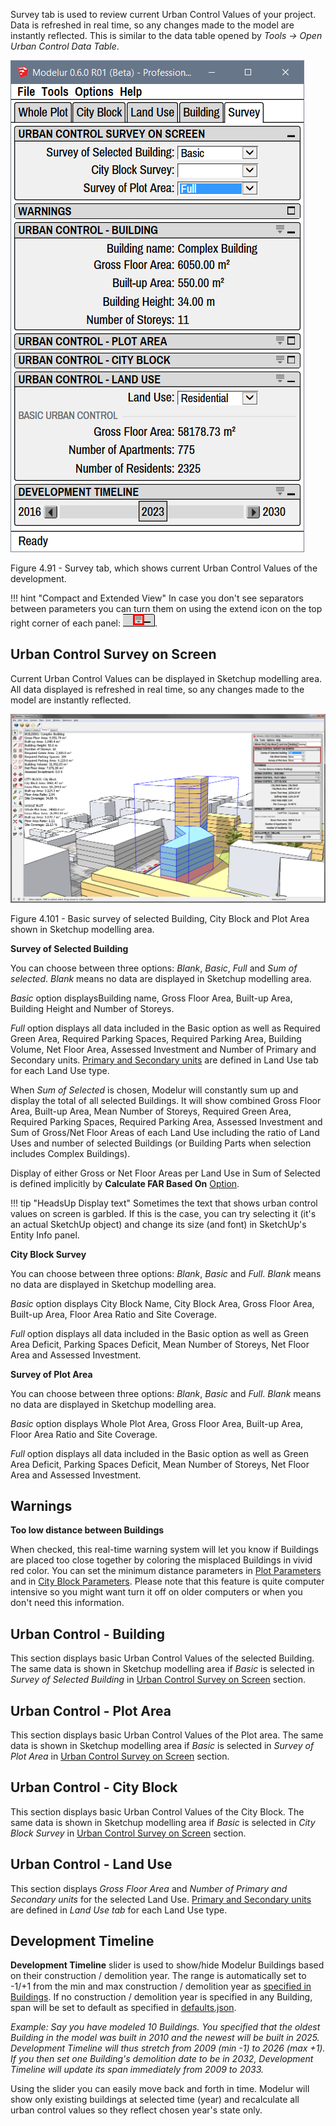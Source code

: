 Survey tab is used to review current Urban Control Values of your project. 
Data is refreshed in real time, so any changes made to the model are 
instantly reflected. This is similar to the data table opened by _Tools → 
Open Urban Control Data Table_.

![Survey tab](../img/modelur_survey_tab.png)
<figcaption>Figure 4.91 - Survey tab, which shows current Urban Control 
Values of the development.</figcaption>

!!! hint "Compact and Extended View"
    In case you don't see separators between parameters you can turn them 
    on using the extend icon on the top right corner of each panel: 
    <img src="../../img/modelur_more_ui_icon.png" alt="extend" class="inline">.

Urban Control Survey on Screen
------------------------------

Current Urban Control Values can be displayed in Sketchup modelling area. 
All data displayed is refreshed in real time, so any changes made to the 
model are instantly reflected.

![Basic survey](../img/survey_basic.png)
<figcaption>Figure 4.101 - Basic survey of selected Building, City Block 
and Plot Area shown in Sketchup modelling area.</figcaption>

**Survey of Selected Building**

You can choose between three options: _Blank_, _Basic_, _Full_ and _Sum of 
selected_. _Blank_ means no data are displayed in Sketchup modelling area.

_Basic_ option displaysBuilding name, Gross Floor Area, Built-up Area, 
Building Height and Number of Storeys.

_Full_ option displays all data included in the Basic option as well as 
Required Green Area, Required Parking Spaces, Required Parking Area, 
Building Volume, Net Floor Area, Assessed Investment and Number of Primary 
and Secondary units. [Primary and Secondary units](/reference/land_use/#units) 
are defined in Land Use tab for each Land Use type.

When _Sum of Selected_ is chosen, Modelur will constantly sum up and 
display the total of all selected Buildings. It will show combined Gross 
Floor Area, Built-up Area, Mean Number of Storeys, Required Green Area, 
Required Parking Spaces, Required Parking Area, Assessed Investment and 
Sum of Gross/Net Floor Areas of each Land Use including the ratio of 
Land Uses and number of selected Buildings (or Building Parts when 
selection includes Complex Buildings).

Display of either Gross or Net Floor Areas per Land Use in Sum of 
Selected is defined implicitly by **Calculate FAR Based On** [Option](land_use/menu/#options).

!!! tip "HeadsUp Display text"
    Sometimes the text that shows urban control values on screen is 
    garbled. If this is the case, you can try selecting it (it's an 
    actual SketchUp object) and change its size (and font) in SketchUp's 
    Entity Info panel. 

**City Block Survey**

You can choose between three options: _Blank_, _Basic_ and _Full_. _Blank_ 
means no data are displayed in Sketchup modelling area.

_Basic_ option displays City Block Name, City Block Area, Gross Floor Area, 
Built-up Area, Floor Area Ratio and Site Coverage.  

_Full_ option displays all data included in the Basic option as well as 
Green Area Deficit, Parking Spaces Deficit, Mean Number of Storeys, Net Floor 
Area and Assessed Investment.

**Survey of Plot Area**

You can choose between three options: _Blank_, _Basic_ and _Full_. _Blank_ 
means no data are displayed in Sketchup modelling area.

_Basic_ option displays Whole Plot Area, Gross Floor Area, Built-up Area, 
Floor Area Ratio and Site Coverage.  

_Full_ option displays all data included in the Basic option as well as 
Green Area Deficit, Parking Spaces Deficit, Mean Number of Storeys, Net 
Floor Area and Assessed Investment.

Warnings
--------

**Too low distance between Buildings**

When checked, this real-time warning system will let you know if Buildings 
are placed too close together by coloring the misplaced Buildings in vivid 
red color. You can set the minimum distance parameters in [Plot 
Parameters](/reference/whole_plot/#distances) and in [City Block 
Parameters](/reference/city_block/#distances). Please note that this feature 
is quite computer intensive so you might want turn it off on older computers 
or when you don't need this information.

Urban Control - Building
------------------------

This section displays basic Urban Control Values of the selected Building. 
The same data is shown in Sketchup modelling area if _Basic_ is selected 
in _Survey of Selected Building_ in [Urban Control Survey on 
Screen](#urban-control-survey-on-screen) section.

Urban Control - Plot Area
-------------------------

This section displays basic Urban Control Values of the Plot area. The 
same data is shown in Sketchup modelling area if _Basic_ is selected 
in _Survey of Plot Area_ in [Urban Control Survey on 
Screen](#urban-control-survey-on-screen) section.

Urban Control - City Block
-------------------------

This section displays basic Urban Control Values of the City Block. 
The same data is shown in Sketchup modelling area if _Basic_ is 
selected in _City Block Survey_ in [Urban Control Survey on 
Screen](#urban-control-survey-on-screen) section.

Urban Control - Land Use
------------------------

This section displays _Gross Floor Area_ and _Number of Primary and 
Secondary units_ for the selected Land Use. [Primary and Secondary 
units](land_use#units) are defined in _Land Use tab_ for each Land Use type.

Development Timeline
--------------------

**Development Timeline** slider is used to show/hide Modelur 
Buildings based on their construction / demolition year. The range 
is automatically set to -1/+1 from the min and max construction / 
demolition year as [specified in Buildings](/reference/building/#selected-building-parameters). 
If no construction / demolition year is specified in any Building, span will be 
set to default as specified in [defaults.json](/getting-started/#preferences-location).

_Example: Say you have modeled 10 Buildings. You specified that the 
oldest Building in the model was built in 2010 and the newest will be 
built in 2025. Development Timeline will thus stretch from 2009 (min 
-1) to 2026 (max +1). If you then set one Building's demolition date 
to be in 2032, Development Timeline will update its span immediately 
from 2009 to 2033._

Using the slider you can easily move back and forth in time. Modelur 
will show only existing buildings at selected time (year) and 
recalculate all urban control values so they reflect chosen year's 
state only.
